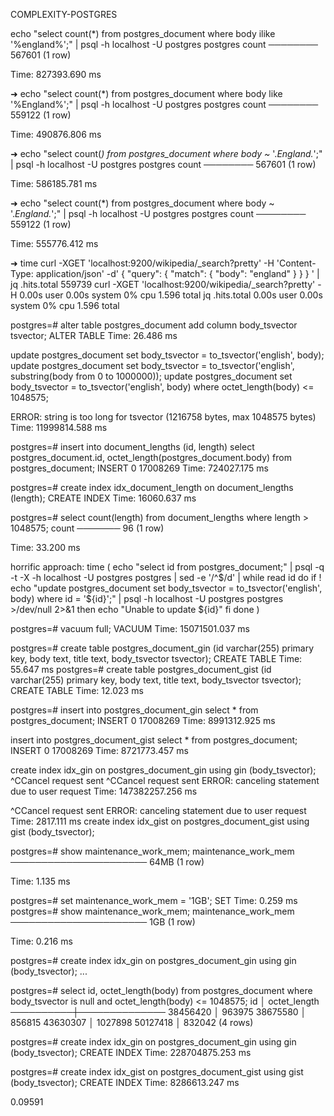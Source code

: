 COMPLEXITY-POSTGRES

echo "select count(*) from postgres_document where body ilike '%england%';" | psql -h localhost -U postgres postgres
 count
────────
 567601
(1 row)

Time: 827393.690 ms

➜ echo "select count(*) from postgres_document where body like '%England%';" | psql -h localhost -U postgres postgres
 count
────────
 559122
(1 row)

Time: 490876.806 ms

➜ echo "select count(*) from postgres_document where body ~* '.*England.*';" | psql -h localhost -U postgres postgres
 count
────────
 567601
(1 row)

Time: 586185.781 ms

➜ echo "select count(*) from postgres_document where body ~ '.*England.*';" | psql -h localhost -U postgres postgres
 count
────────
 559122
(1 row)

Time: 555776.412 ms

➜ time curl -XGET 'localhost:9200/wikipedia/_search?pretty' -H 'Content-Type: application/json' -d'
{
  "query": { "match": { "body": "england" } }
}
' | jq .hits.total
559739
curl -XGET 'localhost:9200/wikipedia/_search?pretty' -H    0.00s user 0.00s system 0% cpu 1.596 total
jq .hits.total  0.00s user 0.00s system 0% cpu 1.596 total

postgres=# alter table postgres_document add column body_tsvector tsvector;
ALTER TABLE
Time: 26.486 ms

update postgres_document set body_tsvector = to_tsvector('english', body);
update postgres_document set body_tsvector = to_tsvector('english', substring(body from 0 to 1000000));
update postgres_document set body_tsvector = to_tsvector('english', body) where octet_length(body) <= 1048575;

ERROR:  string is too long for tsvector (1216758 bytes, max 1048575 bytes)
Time: 11999814.588 ms

postgres=# insert into document_lengths (id, length) select postgres_document.id, octet_length(postgres_document.body) from postgres_document;
INSERT 0 17008269
Time: 724027.175 ms

postgres=# create index idx_document_length on document_lengths (length);
CREATE INDEX
Time: 16060.637 ms

postgres=# select count(length) from document_lengths where length > 1048575;
 count
───────
    96
(1 row)

Time: 33.200 ms

horrific approach:
time (
    echo "select id from postgres_document;" | psql -q -t -X -h localhost -U postgres postgres | sed -e '/^$/d' | while read id
    do
        if ! echo "update postgres_document set body_tsvector = to_tsvector('english', body) where id = '${id}';" | psql -h localhost -U postgres postgres >/dev/null 2>&1
        then
            echo "Unable to update ${id}"
        fi
    done
)

postgres=# vacuum full;
VACUUM
Time: 15071501.037 ms

postgres=# create table postgres_document_gin (id varchar(255) primary key, body text, title text, body_tsvector tsvector);
CREATE TABLE
Time: 55.647 ms
postgres=# create table postgres_document_gist (id varchar(255) primary key, body text, title text, body_tsvector tsvector);
CREATE TABLE
Time: 12.023 ms

postgres=# insert into postgres_document_gin select * from postgres_document;
INSERT 0 17008269
Time: 8991312.925 ms

insert into postgres_document_gist select * from postgres_document;
INSERT 0 17008269
Time: 8721773.457 ms

create index idx_gin on postgres_document_gin using gin (body_tsvector);
^CCancel request sent
^CCancel request sent
ERROR:  canceling statement due to user request
Time: 147382257.256 ms

^CCancel request sent
ERROR:  canceling statement due to user request
Time: 2817.111 ms
create index idx_gist on postgres_document_gist using gist (body_tsvector);

postgres=# show maintenance_work_mem;
 maintenance_work_mem
──────────────────────
 64MB
(1 row)

Time: 1.135 ms

postgres=# set maintenance_work_mem = '1GB';
SET
Time: 0.259 ms
postgres=# show maintenance_work_mem;
 maintenance_work_mem
──────────────────────
 1GB
(1 row)

Time: 0.216 ms

postgres=# create index idx_gin on postgres_document_gin using gin (body_tsvector);
...

postgres=# select id, octet_length(body) from postgres_document where body_tsvector is null and octet_length(body) <= 1048575;
    id    │ octet_length
──────────┼──────────────
 38456420 │       963975
 38675580 │       856815
 43630307 │      1027898
 50127418 │       832042
(4 rows)

postgres=# create index idx_gin on postgres_document_gin using gin (body_tsvector);
CREATE INDEX
Time: 228704875.253 ms

postgres=# create index idx_gist on postgres_document_gist using gist (body_tsvector);
CREATE INDEX
Time: 8286613.247 ms

0.09591


